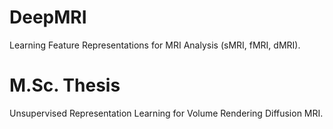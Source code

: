 # DeepMRI
Learning Feature Representations for MRI Analysis (sMRI, fMRI, dMRI).

# M.Sc. Thesis
Unsupervised Representation Learning for Volume Rendering Diffusion MRI.
